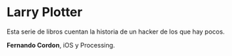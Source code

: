 # Larry Plotter

Esta serie de libros cuentan la historia de un hacker de los que hay pocos.

**Fernando Cordon**, iOS y Processing.

